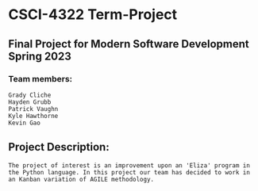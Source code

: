 # CSCI-4322 Term-Project

## Final Project for Modern Software Development Spring 2023

### Team members:
```
Grady Cliche
Hayden Grubb
Patrick Vaughn
Kyle Hawthorne
Kevin Gao
```

## Project Description:

```
The project of interest is an improvement upon an 'Eliza' program in the Python language. In this project our team has decided to work in an Kanban variation of AGILE methodology.
```
